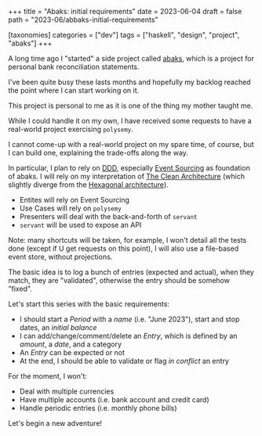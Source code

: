 +++
title = "Abaks: initial requirements"
date = 2023-06-04
draft = false
path = "2023-06/abbaks-initial-requirements"

[taxonomies]
categories = ["dev"]
tags = ["haskell", "design", "project", "abaks"]
+++

A long time ago I "started" a side project called [abaks](http://github.com/blackheaven/abaks), which is a project for personal bank reconciliation statements.

I've been quite busy these lasts months and hopefully my backlog reached the point where I can start working on it.

This project is personal to me as it is one of the thing my mother taught me.

While I could handle it on my own, I have received some requests to have a real-world project exercising `polysemy`.

I cannot come-up with a real-world project on my spare time, of course, but I can build one, explaining the trade-offs along the way.

In particular, I plan to rely on [DDD](https://en.wikipedia.org/wiki/Domain-driven_design), especially [Event Sourcing](https://en.wikipedia.org/wiki/Domain-driven_design#Event_sourcing) as foundation of abaks.
I will rely on my interpretation of [The Clean Architecture](https://blog.cleancoder.com/uncle-bob/2012/08/13/the-clean-architecture.html) (which slightly diverge from the [Hexagonal architecture](https://en.wikipedia.org/wiki/Hexagonal_architecture_(software))).

* Entites will rely on Event Sourcing
* Use Cases will rely on `polysemy`
* Presenters will deal with the back-and-forth of `servant`
* `servant` will be used to expose an API

Note: many shortcuts will be taken, for example, I won't detail all the tests done (except if U get requests on this point), I will also use a file-based event store, without projections.

The basic idea is to log a bunch of entries (expected and actual), when they match, they are "validated", otherwise the entry should be somehow "fixed".

Let's start this series with the basic requirements:

* I should start a _Period_ with a _name_ (i.e. "June 2023"), start and stop dates, an _initial balance_
* I can add/change/comment/delete an _Entry_, which is defined by an _amount_, a _date_, and a category
* An _Entry_ can be expected or not
* At the end, I should be able to validate or flag _in conflict_ an entry

For the moment, I won't:
* Deal with multiple currencies
* Have multiple accounts (i.e. bank account and credit card)
* Handle periodic entries (i.e. monthly phone bills)

Let's begin a new adventure!
